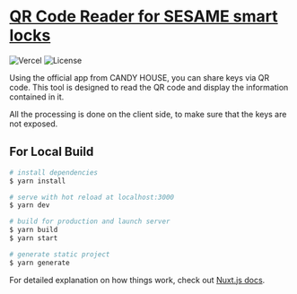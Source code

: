 # [QR Code Reader for SESAME smart locks](https://sesame-qr-reader.vercel.app/)

![Vercel](http://therealsujitk-vercel-badge.vercel.app/?app=therealsujitk-vercel-badge)
![License](https://img.shields.io/badge/license-MIT-blue)


Using the official app from CANDY HOUSE, you can share keys via QR code. This tool is designed to read the QR code and display the information contained in it. 

All the processing is done on the client side, to make sure that the keys are not exposed.

## For Local Build

```bash
# install dependencies
$ yarn install

# serve with hot reload at localhost:3000
$ yarn dev

# build for production and launch server
$ yarn build
$ yarn start

# generate static project
$ yarn generate
```

For detailed explanation on how things work, check out [Nuxt.js docs](https://nuxtjs.org).
